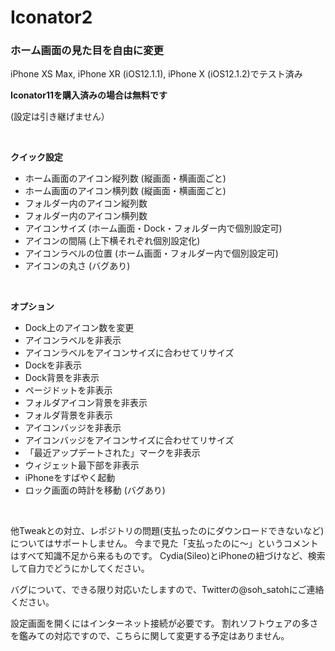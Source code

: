 # Iconator2

### ホーム画面の見た目を自由に変更


iPhone XS Max, iPhone XR (iOS12.1.1),  iPhone X (iOS12.1.2)でテスト済み 
  
**Iconator11を購入済みの場合は無料です**
  
(設定は引き継げません）
  
<br>
  
**クイック設定**

- ホーム画面のアイコン縦列数 (縦画面・横画面ごと)
- ホーム画面のアイコン横列数 (縦画面・横画面ごと)
- フォルダー内のアイコン縦列数
- フォルダー内のアイコン横列数
- アイコンサイズ (ホーム画面・Dock・フォルダー内で個別設定可)
- アイコンの間隔 (上下横それぞれ個別設定化)
- アイコンラベルの位置 (ホーム画面・フォルダー内で個別設定可)
- アイコンの丸さ (バグあり)
  
<br>
  
**オプション**

- Dock上のアイコン数を変更
- アイコンラベルを非表示
- アイコンラベルをアイコンサイズに合わせてリサイズ
- Dockを非表示
- Dock背景を非表示
- ページドットを非表示
- フォルダアイコン背景を非表示
- フォルダ背景を非表示
- アイコンバッジを非表示
- アイコンバッジをアイコンサイズに合わせてリサイズ
- 「最近アップデートされた」マークを非表示
- ウィジェット最下部を非表示
- iPhoneをすばやく起動
- ロック画面の時計を移動 (バグあり)
  
<br>
  

他Tweakとの対立、レポジトリの問題(支払ったのにダウンロードできないなど)についてはサポートしません。
今まで見た「支払ったのに〜」というコメントはすべて知識不足から来るものです。
Cydia(Sileo)とiPhoneの紐づけなど、検索して自力でどうにかしてください。
  
バグについて、できる限り対応いたしますので、Twitterの@soh_satohにご連絡ください。

設定画面を開くにはインターネット接続が必要です。
割れソフトウェアの多さを鑑みての対応ですので、こちらに関して変更する予定はありません。
